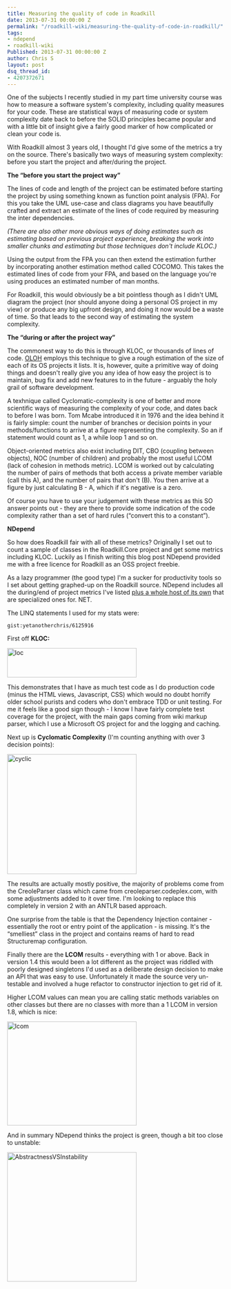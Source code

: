 ```yaml
---
title: Measuring the quality of code in Roadkill
date: 2013-07-31 00:00:00 Z
permalink: "/roadkill-wiki/measuring-the-quality-of-code-in-roadkill/"
tags:
- ndepend
- roadkill-wiki
Published: 2013-07-31 00:00:00 Z
author: Chris S
layout: post
dsq_thread_id:
- 4207372671
---
```


One of the subjects I recently studied in my part time university course was how to measure a software system's complexity, including quality measures for your code. These are statistical ways of measuring code or system complexity date back to before the SOLID principles became popular and with a little bit of insight give a fairly good marker of how complicated or clean your code is.

With Roadkill almost 3 years old, I thought I'd give some of the metrics a try on the source. There's basically two ways of measuring system complexity: before you start the project and after/during the project.

<!--more-->

**The &#8220;before you start the project way&#8221;**

The lines of code and length of the project can be estimated before starting the project by using something known as function point analysis (FPA). For this you take the UML use-case and class diagrams you have beautifully crafted and extract an estimate of the lines of code required by measuring the inter dependencies.

*(There are also other more obvious ways of doing estimates such as estimating based on previous project experience, breaking the work into smaller chunks and estimating but those techniques don't include KLOC.)*

Using the output from the FPA you can then extend the estimation further by incorporating another estimation method called COCOMO. This takes the estimated lines of code from your FPA, and based on the language you're using produces an estimated number of man months.

For Roadkill, this would obviously be a bit pointless though as I didn't UML diagram the project (nor should anyone doing a personal OS project in my view) or produce any big upfront design, and doing it now would be a waste of time. So that leads to the second way of estimating the system complexity.

**The &#8220;during or after the project way&#8221;**

The commonest way to do this is through KLOC, or thousands of lines of code. [OLOH][1] employs this technique to give a rough estimation of the size of each of its OS projects it lists. It is, however, quite a primitive way of doing things and doesn't really give you any idea of how easy the project is to maintain, bug fix and add new features to in the future - arguably the holy grail of software development.

A texhnique called Cyclomatic-complexity is one of better and more scientific ways of measuring the complexity of your code, and dates back to before I was born. Tom Mcabe introduced it in 1976 and the idea behind it is fairly simple: count the number of branches or decision points in your methods/functions to arrive at a figure representing the complexity. So an if statement would count as 1, a while loop 1 and so on.

Object-oriented metrics also exist including DIT, CBO (coupling between objects), NOC (number of children) and probably the most useful LCOM (lack of cohesion in methods metric). LCOM is worked out by calculating the number of pairs of methods that both access a private member variable (call this A), and the number of pairs that don't (B). You then arrive at a figure by just calculating B - A, which if it's negative is a zero.

Of course you have to use your judgement with these metrics as this SO answer points out - they are there to provide some indication of the code complexity rather than a set of hard rules (&#8220;convert this to a constant&#8221;).

**NDepend**

So how does Roadkill fair with all of these metrics? Originally I set out to count a sample of classes in the Roadkill.Core project and get some metrics including KLOC. Luckily as I finish writing this blog post NDepend provided me with a free licence for Roadkill as an OSS project freebie.

As a lazy programmer (the good type) I'm a sucker for productivity tools so I set about getting graphed-up on the Roadkill source. NDepend includes all the during/end of project metrics I've listed [plus a whole host of its own][2] that are specialized ones for. NET.

The LINQ statements I used for my stats were:

`gist:yetanotherchris/6125916`

First off **KLOC:**

[<img class="alignnone size-medium wp-image-1152" alt="loc" src="/assets/2013/07/loc-300x68.png" width="300" height="68" />][3]

This demonstrates that I have as much test code as I do production code (minus the HTML views, Javascript, CSS) which would no doubt horrify older school purists and coders who don't embrace TDD or unit testing. For me it feels like a good sign though - I know I have fairly complete test coverage for the project, with the main gaps coming from wiki markup parser, which I use a Microsoft OS project for and the logging and caching.

Next up is **Cyclomatic Complexity** (I'm counting anything with over 3 decision points):

[<img class="alignnone size-medium wp-image-1150" alt="cyclic" src="/assets/2013/07/cyclic-300x278.png" width="300" height="278" />][4]

The results are actually mostly positive, the majority of problems come from the CreoleParser class which came from creoleparser.codeplex.com, with some adjustments added to it over time. I'm looking to replace this completely in version 2 with an ANTLR based approach.

One surprise from the table is that the Dependency Injection container - essentially the root or entry point of the application - is missing. It's the &#8220;smelliest&#8221; class in the project and contains reams of hard to read Structuremap configuration.

Finally there are the **LCOM** results - everything with 1 or above. Back in version 1.4 this would been a lot different as the project was riddled with poorly designed singletons I'd used as a deliberate design decision to make an API that was easy to use. Unfortunately it made the source very un-testable and involved a huge refactor to constructor injection to get rid of it.

Higher LCOM values can mean you are calling static methods variables on other classes but there are no classes with more than a 1 LCOM in version 1.8, which is nice:

[<img class="alignnone size-medium wp-image-1151" alt="lcom" src="/assets/2013/07/lcom-300x241.png" width="300" height="241" />][5]

And in summary NDepend thinks the project is green, though a bit too close to unstable:

[<img class="alignnone size-medium wp-image-1149" alt="AbstractnessVSInstability" src="/assets/2013/07/AbstractnessVSInstability-300x300.png" width="300" height="300" />][6]

&nbsp;

 [1]: http://www.ohloh.net/p/roadkillwiki
 [2]: http://www.ndepend.com/Metrics.aspx
 [3]: /assets/2013/07/loc.png
 [4]: /assets/2013/07/cyclic.png
 [5]: /assets/2013/07/lcom.png
 [6]: /assets/2013/07/AbstractnessVSInstability.png